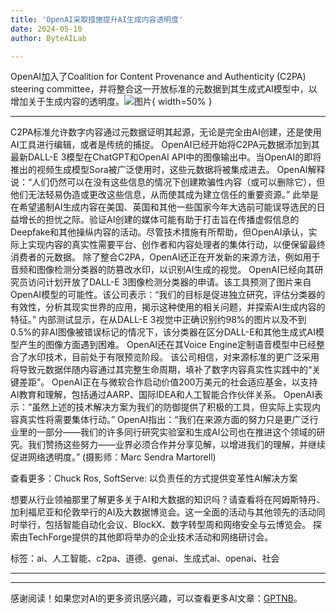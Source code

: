 ```yaml
---
title: 'OpenAI采取措施提升AI生成内容透明度'
date: 2024-05-10
author: ByteAILab

---
```


OpenAI加入了Coalition for Content Provenance and Authenticity (C2PA) steering committee，并将整合这一开放标准的元数据到其生成式AI模型中，以增加关于生成内容的透明度。![图片](https://www.artificialintelligence-news.com/wp-content/uploads/sites/9/2024/05/openai-generative-ai-artificial-intelligence-genai-c2pa.jpeg){ width=50% }

---
 C2PA标准允许数字内容通过元数据证明其起源，无论是完全由AI创建，还是使用AI工具进行编辑，或者是传统的捕捉。 OpenAI已经开始将C2PA元数据添加到其最新DALL-E 3模型在ChatGPT和OpenAI API中的图像输出中。当OpenAI的即将推出的视频生成模型Sora被广泛使用时，这些元数据将被集成进去。 OpenAI解释说：“人们仍然可以在没有这些信息的情况下创建欺骗性内容（或可以删除它），但他们无法轻易伪造或更改这些信息，从而使其成为建立信任的重要资源。” 此举是在希望遏制AI生成内容在美国、英国和其他一些国家今年大选前可能误导选民的日益增长的担忧之际。验证AI创建的媒体可能有助于打击旨在传播虚假信息的Deepfake和其他操纵内容的活动。尽管技术措施有所帮助，但OpenAI承认，实际上实现内容的真实性需要平台、创作者和内容处理者的集体行动，以便保留最终消费者的元数据。 除了整合C2PA，OpenAI还正在开发新的来源方法，例如用于音频和图像检测分类器的防篡改水印，以识别AI生成的视觉。 OpenAI已经向其研究员访问计划开放了DALL-E 3图像检测分类器的申请。该工具预测了图片来自OpenAI模型的可能性。该公司表示：“我们的目标是促进独立研究，评估分类器的有效性，分析其现实世界的应用，揭示这种使用的相关问题，并探索AI生成内容的特征。” 内部测试显示，在从DALL-E 3视觉中正确识别约98%的图片以及不到0.5%的非AI图像被错误标记的情况下，该分类器在区分DALL-E和其他生成式AI模型产生的图像方面遇到困难。 OpenAI还在其Voice Engine定制语音模型中已经整合了水印技术，目前处于有限预览阶段。 该公司相信，对来源标准的更广泛采用将导致元数据伴随内容通过其完整生命周期，填补了数字内容真实性实践中的“关键差距”。 OpenAI正在与微软合作启动价值200万美元的社会适应基金，以支持AI教育和理解，包括通过AARP、国际IDEA和人工智能合作伙伴关系。 OpenAI表示：“虽然上述的技术解决方案为我们的防御提供了积极的工具，但实际上实现内容真实性将需要集体行动。” OpenAI指出：“我们在来源方面的努力只是更广泛行业里的一部分——我们的许多同行研究实验室和生成AI公司也在推进这个领域的研究。我们赞扬这些努力——业界必须合作并分享见解，以增进我们的理解，并继续促进网络透明度。”
(摄影师：Marc Sendra Martorell)

查看更多：Chuck Ros, SoftServe: 以负责任的方式提供变革性AI解决方案

想要从行业领袖那里了解更多关于AI和大数据的知识吗？请查看将在阿姆斯特丹、加利福尼亚和伦敦举行的AI及大数据博览会。这一全面的活动与其他领先的活动同时举行，包括智能自动化会议、BlockX、数字转型周和网络安全与云博览会。 探索由TechForge提供的其他即将举办的企业技术活动和网络研讨会。

标签：ai、人工智能、c2pa、道德、genai、生成式ai、openai、社会

---
---
感谢阅读！如果您对AI的更多资讯感兴趣，可以查看更多AI文章：[GPTNB](https://gptnb.com)。